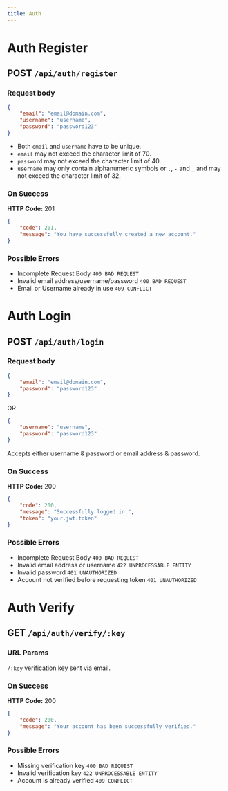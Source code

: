 ```yaml
---
title: Auth
---
```


# Auth Register

## POST `/api/auth/register`

### Request body
```json
{
	"email": "email@domain.com",
	"username": "username",
	"password": "password123"
}
```

* Both `email` and `username` have to be unique.
* `email` may not exceed the character limit of 70.
* `password` may not exceed the character limit of 40.
* `username` may only contain alphanumeric symbols or `.`, `-` and `_` and may not exceed the character limit of 32.

### On Success
**HTTP Code:** 201

```json
{
	"code": 201,
	"message": "You have successfully created a new account."
}
```

### Possible Errors

* Incomplete Request Body `400 BAD REQUEST`
* Invalid email address/username/password `400 BAD REQUEST`
* Email or Username already in use `409 CONFLICT`

# Auth Login

## POST `/api/auth/login`

### Request body
```json
{
	"email": "email@domain.com",
	"password": "password123"
}
```
OR

```json
{
	"username": "username",
	"password": "password123"
}
```

Accepts either username & password or email address & password.

### On Success
**HTTP Code:** 200

```json
{
	"code": 200,
	"message": "Successfully logged in.",
	"token": "your.jwt.token"
}
```

### Possible Errors

* Incomplete Request Body `400 BAD REQUEST`
* Invalid email address or username `422 UNPROCESSABLE ENTITY`
* Invalid password `401 UNAUTHORIZED`
* Account not verified before requesting token `401 UNAUTHORIZED`

# Auth Verify

## GET `/api/auth/verify/:key`

### URL Params
`/:key` verification key sent via email.

### On Success
**HTTP Code:** 200

```json
{
	"code": 200,
	"message": "Your account has been successfully verified."
}
```

### Possible Errors

* Missing verification key `400 BAD REQUEST`
* Invalid verification key `422 UNPROCESSABLE ENTITY`
* Account is already verified `409 CONFLICT`

